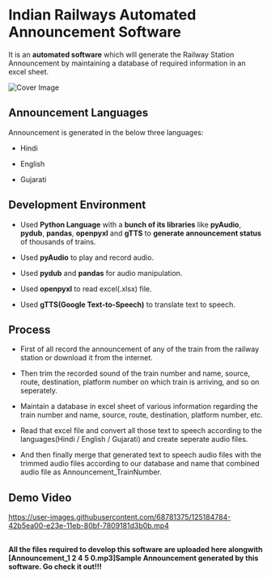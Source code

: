 # Indian Railways Automated Announcement Software

It is an **automated software** which will generate the Railway Station Announcement by maintaining a database of required information in an excel sheet.

![Cover Image](https://user-images.githubusercontent.com/68781375/125184803-67aa5d00-e23e-11eb-9b81-15924a3fbf6b.jpg)

## Announcement Languages 

Announcement is generated in the below three languages:

* Hindi

* English

* Gujarati

## Development Environment

* Used **Python Language** with a **bunch of its libraries** like **pyAudio**, **pydub**, **pandas**, **openpyxl** and **gTTS** to **generate announcement status** of thousands of trains.

* Used **pyAudio** to play and record audio.

* Used **pydub** and **pandas** for audio manipulation.

* Used **openpyxl** to read excel(.xlsx) file.

* Used **gTTS(Google Text-to-Speech)** to translate text to speech.

## Process

* First of all record the announcement of any of the train from the railway station or download it from the internet.

* Then trim the recorded sound of the train number and name, source, route, destination, platform number on which train is arriving, and so on seperately.

* Maintain a database in excel sheet of various information regarding the train number and name, source, route, destination, platform number, etc.

* Read that excel file and convert all those text to speech according to the languages(Hindi / English / Gujarati) and create seperate audio files.

* And then finally merge that generated text to speech audio files with the trimmed audio files according to our database and name that combined audio file as Announcement_TrainNumber.

## Demo Video

https://user-images.githubusercontent.com/68781375/125184784-42b5ea00-e23e-11eb-80bf-7809181d3b0b.mp4

##

**All the files required to develop this software are uploaded here alongwith [Announcement_1 2 4 5 0.mp3]Sample Announcement generated by this software. Go check it out!!!**
